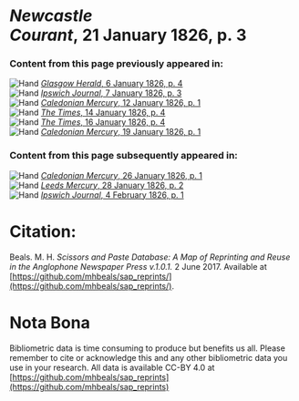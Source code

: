 # *Newcastle Courant*, 21 January 1826, p. 3  
  
### Content from this page previously appeared in:  
![Hand](http://scissorsandpaste.net/wp-content/uploads/2017/06/smallhandpointer.png) [*Glasgow Herald*, 6 January 1826, p. 4](https://mhbeals.github.io/sap_html/Glasgow-Herald/Glasgow-Herald-6-January-1826-p-4)  
![Hand](http://scissorsandpaste.net/wp-content/uploads/2017/06/smallhandpointer.png) [*Ipswich Journal*, 7 January 1826, p. 3](https://mhbeals.github.io/sap_html/Ipswich-Journal/Ipswich-Journal-7-January-1826-p-3)  
![Hand](http://scissorsandpaste.net/wp-content/uploads/2017/06/smallhandpointer.png) [*Caledonian Mercury*, 12 January 1826, p. 1](https://mhbeals.github.io/sap_html/Caledonian-Mercury/Caledonian-Mercury-12-January-1826-p-1)  
![Hand](http://scissorsandpaste.net/wp-content/uploads/2017/06/smallhandpointer.png) [*The Times*, 14 January 1826, p. 4](https://mhbeals.github.io/sap_html/The-Times/The-Times-14-January-1826-p-4)  
![Hand](http://scissorsandpaste.net/wp-content/uploads/2017/06/smallhandpointer.png) [*The Times*, 16 January 1826, p. 4](https://mhbeals.github.io/sap_html/The-Times/The-Times-16-January-1826-p-4)  
![Hand](http://scissorsandpaste.net/wp-content/uploads/2017/06/smallhandpointer.png) [*Caledonian Mercury*, 19 January 1826, p. 1](https://mhbeals.github.io/sap_html/Caledonian-Mercury/Caledonian-Mercury-19-January-1826-p-1)  
  
### Content from this page subsequently appeared in:  
![Hand](http://scissorsandpaste.net/wp-content/uploads/2017/06/smallhandpointer.png) [*Caledonian Mercury*, 26 January 1826, p. 1](https://mhbeals.github.io/sap_html/Caledonian-Mercury/Caledonian-Mercury-26-January-1826-p-1)  
![Hand](http://scissorsandpaste.net/wp-content/uploads/2017/06/smallhandpointer.png) [*Leeds Mercury*, 28 January 1826, p. 2](https://mhbeals.github.io/sap_html/Leeds-Mercury/Leeds-Mercury-28-January-1826-p-2)  
![Hand](http://scissorsandpaste.net/wp-content/uploads/2017/06/smallhandpointer.png) [*Ipswich Journal*, 4 February 1826, p. 1](https://mhbeals.github.io/sap_html/Ipswich-Journal/Ipswich-Journal-4-February-1826-p-1)  


# Citation: 

Beals. M. H. *Scissors and Paste Database: A Map of Reprinting and Reuse in the Anglophone Newspaper Press v.1.0.1.* 2 June 2017. Available at [https://github.com/mhbeals/sap_reprints/](https://github.com/mhbeals/sap_reprints/). 

# Nota Bona

Bibliometric data is time consuming to produce but benefits us all. Please remember to cite or acknowledge this and any other bibliometric data you use in your research. All data is available CC-BY 4.0 at [https://github.com/mhbeals/sap_reprints](https://github.com/mhbeals/sap_reprints)